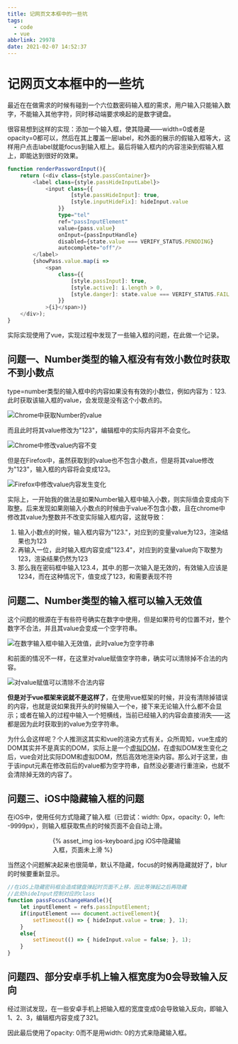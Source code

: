 ```yaml
---
title: 记网页文本框中的一些坑
tags:
  - code
  - vue
abbrlink: 29978
date: 2021-02-07 14:52:37
---
```

# 记网页文本框中的一些坑

最近在在做需求的时候有碰到一个六位数密码输入框的需求，用户输入只能输入数字，不能输入其他字符，同时移动端要求唤起的是数字键盘。

很容易想到这样的实现：添加一个输入框，使其隐藏——width=0或者是opacity=0都可以，然后在其上覆盖一层label，和外面的展示的假输入框等大，这样用户点击label就能focus到输入框上。最后将输入框内的内容渲染到假输入框上，即能达到很好的效果。
```typescript
function renderPasswordInput(){
    return (<div class={style.passContainer}>
        <label class={style.passHideInputLabel}>
            <input class={{
                    [style.passHideInput]: true,
                    [style.inputHideFix]: hideInput.value
                }}
                type="tel"
                ref="passInputElement"
                value={pass.value}
                onInput={passInputHandle}
                disabled={state.value === VERIFY_STATUS.PENDDING}
                autocomplete="off"/>
        </label>
        {showPass.value.map(i =>
            <span
                class={{
                    [style.passInput]: true,
                    [style.active]: i.length > 0,
                    [style.danger]: state.value === VERIFY_STATUS.FAIL
                }}
            >{i}</span>)}
    </div>);
}
```

实际实现使用了vue，实现过程中发现了一些输入框的问题，在此做一个记录。

## 问题一、Number类型的输入框没有有效小数位时获取不到小数点

type=number类型的输入框中的内容如果没有有效的小数位，例如内容为：123. 此时获取该输入框的value，会发现是没有这个小数点的。

![Chrome中获取Number的value](value-chrome.png)

而且此时将其value修改为"123"，编辑框中的实际内容并不会变化。

![Chrome中修改value内容不变](value-change-chrome.png)

但是在Firefox中，虽然获取到的value也不包含小数点，但是将其value修改为"123"，输入框的内容将会变成123。

![Firefox中修改value内容发生变化](value-change-firefox.png)

实际上，一开始我的做法是如果Number输入框中输入小数，则实际值会变成向下取整。后来发现如果刚输入小数点的时候由于value不包含小数，且在chrome中修改其value为整数并不改变实际输入框内容，这就导致：
1. 输入小数点的时候，输入框内容为"123."，对应到的变量value为123，渲染结果也为123
2. 再输入一位，此时输入框内容变成"123.4"，对应到的变量value向下取整为123，渲染结果仍然为123
3. 那么我在密码框中输入123.4，其中.的那一次输入是无效的，有效输入应该是1234，而在这种情况下，值变成了123，和需要表现不符

## 问题二、Number类型的输入框可以输入无效值

这个问题的根源在于有些符号确实在数字中使用，但是如果符号的位置不对，整个数字不合法，并且其value会变成一个空字符串。

![在数字输入框中输入无效值，此时value为空字符串](err-num-chrome.png)

和前面的情况不一样，在这里对value赋值空字符串，确实可以清除掉不合法的内容。

![对value赋值可以清除不合法内容](err-num-change-chrome.png)

**但是对于vue框架来说就不是这样了**，在使用vue框架的时候，并没有清除掉错误的内容，也就是说如果我开头的时候输入一个e，接下来无论输入什么都不会显示；或者在输入的过程中输入一个短横线，当前已经输入的内容会直接消失——这都是因为此时获取到的value为空字符串。

为什么会这样呢？个人推测这其实和vue的渲染方式有关。众所周知，vue生成的DOM其实并不是真实的DOM，实际上是一个[虚拟DOM](https://cn.vuejs.org/v2/guide/render-function.html#%E8%99%9A%E6%8B%9F-DOM)，在虚拟DOM发生变化之后，vue会对比实际DOM和虚拟DOM，然后高效地渲染内容。那么对于这里，由于该input元素在修改前后的value都为空字符串，自然没必要进行重渲染，也就不会清除掉无效的内容了。

## 问题三、iOS中隐藏输入框的问题

在iOS中，使用任何方式隐藏了输入框（已尝试：width: 0px，opacity: 0，left: -9999px），则输入框获取焦点的时候页面不会自动上滑。

<p style="width: 300px;margin: auto;">
{% asset_img ios-keyboard.jpg iOS中隐藏输入框，页面未上滑 %}
</p>

当然这个问题解决起来也很简单，默认不隐藏，focus的时候再隐藏就好了，blur的时候要重新显示。

```typescript
//在iOS上隐藏密码框会造成键盘弹起时页面不上移，因此等弹起之后再隐藏
//此处hideInput控制对应的class
function passFocusChangeHandle(){
    let inputElement = refs.passInputElement;
    if(inputElement === document.activeElement){
        setTimeout(() => { hideInput.value = true; }, 1);
    }
    else{
        setTimeout(() => { hideInput.value = false; }, 1);
    }
}
```

## 问题四、部分安卓手机上输入框宽度为0会导致输入反向

经过测试发现，在一些安卓手机上把输入框的宽度变成0会导致输入反向，即输入1、2、3，编辑框内容变成了321。

因此最后使用了opacity: 0而不是用width: 0的方式来隐藏输入框。